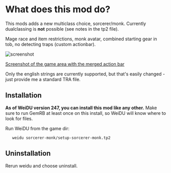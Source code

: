What does this mod do?
======================

This mods adds a new multiclass choice, sorcerer/monk. Currently dualclassing is **not** possible (see notes in the tp2 file).

Mage race and item restrictions, monk avatar, combined starting gear in tob, no detecting traps (custom actionbar).

![screenshot](http://lynxlynx.info/bugs/sorcerer_monk.jpg)

[Screenshot of the game area with the merged action bar](http://lynxlynx.info/bugs/sorcerer_monk2.jpg)

Only the english strings are currently supported, but that's easily changed - just provide me a standard TRA file.

Installation
------------

**As of WeiDU version 247, you can install this mod like any other.**
Make sure to run GemRB at least once on this install, so WeiDU will know
where to look for files.

Run WeiDU from the game dir:
```
   weidu sorcerer-monk/setup-sorcerer-monk.tp2

```

Uninstallation
--------------
Rerun weidu and choose uninstall.

